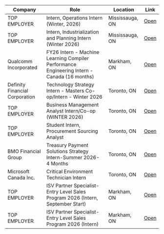 | Company | Role | Location | Link |
|---|---|---|---|
| TOP EMPLOYER | Intern, Operations Intern (Winter, 2026) | Mississauga, ON | [Open](#!) |
| TOP EMPLOYER | Intern, Industrialization and Planning Intern (Winter 2026) | Mississauga, ON | [Open](#!) |
| Qualcomm Incorporated | FY26 Intern - Machine Learning Compiler Performance Engineering Intern - Canada (16 months) | Markham, ON | [Open](#!) |
| Definity Financial Corporation | Technology Strategy Intern - Masters Co-op/Intern - Winter 2026 | Toronto, ON | [Open](#!) |
| TOP EMPLOYER | Business Management Analyst Intern/Co-op (WINTER 2026) | Toronto, ON | [Open](#!) |
| TOP EMPLOYER | Student Intern, Procurement Sourcing Analyst | Toronto, ON | [Open](#!) |
| BMO Financial Group | Treasury Payment Solutions Strategy Intern-Summer 2026- 4 Months | Toronto, ON | [Open](#!) |
| Microsoft Canada Inc. | Critical Environment Technician Intern | Toronto, ON | [Open](#!) |
| TOP EMPLOYER | ISV Partner Specialist- Entry Level Sales Program 2026 (Intern, September Start) | Markham, ON | [Open](#!) |
| TOP EMPLOYER | ISV Partner Specialist- Entry Level Sales Program 2026 (Intern) | Markham, ON | [Open](#!) |
